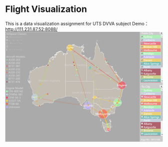 # Flight Visualization
This is a data visualization assignment for UTS DVVA subject
Demo： http://111.231.87.52:8088/
![aust_flight_visual](./demoimg.png)